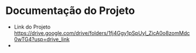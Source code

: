 # Documentação do Projeto

- Link do Projeto https://drive.google.com/drive/folders/1fj4Ggy1pSpUyl_ZicA0o8zomMdc0wTG4?usp=drive_link
- 
